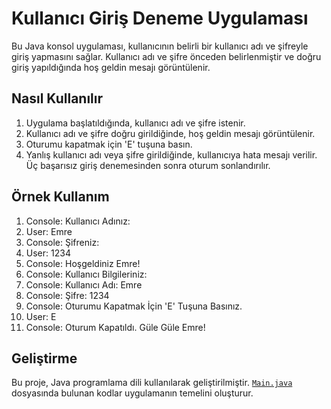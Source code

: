 # Kullanıcı Giriş Deneme Uygulaması

Bu Java konsol uygulaması, kullanıcının belirli bir kullanıcı adı ve şifreyle giriş yapmasını sağlar. Kullanıcı adı ve şifre önceden belirlenmiştir ve doğru giriş yapıldığında hoş geldin mesajı görüntülenir.

## Nasıl Kullanılır

1. Uygulama başlatıldığında, kullanıcı adı ve şifre istenir.
2. Kullanıcı adı ve şifre doğru girildiğinde, hoş geldin mesajı görüntülenir.
3. Oturumu kapatmak için 'E' tuşuna basın.
4. Yanlış kullanıcı adı veya şifre girildiğinde, kullanıcıya hata mesajı verilir. Üç başarısız giriş denemesinden sonra oturum sonlandırılır.

## Örnek Kullanım

1. Console: Kullanıcı Adınız:
2. User: Emre
3. Console: Şifreniz:
4. User: 1234
5. Console: Hoşgeldiniz Emre!
6. Console: Kullanıcı Bilgileriniz:
7. Console: Kullanıcı Adı: Emre
8. Console: Şifre: 1234
9. Console: Oturumu Kapatmak İçin 'E' Tuşuna Basınız.
10. User: E
11. Console: Oturum Kapatıldı. Güle Güle Emre!

## Geliştirme

Bu proje, Java programlama dili kullanılarak geliştirilmiştir. [`Main.java`](https://github.com/kadircangeyik/OOP-1/blob/main/src/Main.java) dosyasında bulunan kodlar uygulamanın temelini oluşturur.

